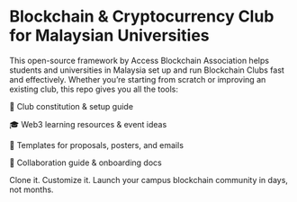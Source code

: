 # Blockchain & Cryptocurrency Club for Malaysian Universities

This open-source framework by Access Blockchain Association helps students and universities in Malaysia set up and run Blockchain Clubs fast and effectively. Whether you’re starting from scratch or improving an existing club, this repo gives you all the tools:

🧱 Club constitution & setup guide

🎓 Web3 learning resources & event ideas

📂 Templates for proposals, posters, and emails

🤝 Collaboration guide & onboarding docs

Clone it. Customize it. Launch your campus blockchain community in days, not months.
